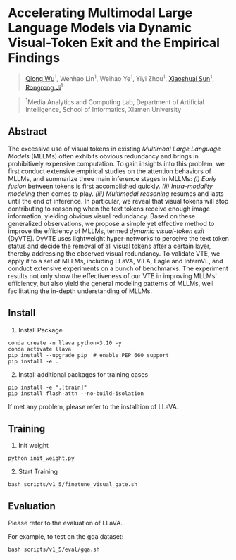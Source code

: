 # **Accelerating Multimodal Large Language Models via Dynamic Visual-Token Exit and the Empirical Findings**
> [Qiong Wu](https://scholar.google.com/citations?hl=en&user=HyKLYKYAAAAJ)<sup>1</sup>,  Wenhao Lin<sup>1</sup>, Weihao Ye<sup>1</sup>, Yiyi Zhou<sup>1</sup>, [Xiaoshuai Sun](https://sites.google.com/view/xssun)<sup>1</sup>, [Rongrong Ji](https://mac.xmu.edu.cn/rrji/)<sup>1</sup>

> <sup>1</sup>Media Analytics and Computing Lab, Department of Artificial Intelligence, School of Informatics, Xiamen University  

## Abstract

The excessive use of visual tokens in existing *Multimoal Large Language Models* (MLLMs) often exhibits obvious redundancy and brings in prohibitively expensive computation. 
To gain insights into this problem, we first conduct extensive empirical studies on the attention behaviors of MLLMs, and summarize three main inference stages in MLLMs: 
*(i)* *Early fusion* between tokens is first accomplished quickly. 
*(ii)* *Intra-modality modeling* then comes to play. 
*(iii)* *Multimodal reasoning* resumes and lasts until the end of inference. 
In particular, we reveal that visual tokens will stop contributing to reasoning when the text tokens receive enough image information, yielding obvious visual redundancy. 
Based on these generalized observations, we propose a simple yet effective method to improve the efficiency of MLLMs, termed *dynamic visual-token exit* (DyVTE). 
DyVTE uses lightweight hyper-networks to perceive the text token status and decide the removal of all visual tokens after a certain layer, thereby addressing the observed visual redundancy.
To validate VTE, we apply it to a set of MLLMs, including LLaVA, VILA, Eagle and InternVL, and conduct extensive experiments on a bunch of benchmarks.
The experiment results not only show the effectiveness of our VTE in improving MLLMs' efficiency, but also yield the  general modeling patterns of MLLMs, well facilitating the in-depth understanding of MLLMs. 

## Install

1. Install Package
```Shell
conda create -n llava python=3.10 -y
conda activate llava
pip install --upgrade pip  # enable PEP 660 support
pip install -e .
```

2. Install additional packages for training cases
```
pip install -e ".[train]"
pip install flash-attn --no-build-isolation
```

If met any problem, please refer to the installtion of LLaVA.

## Training

1. Init weight
```Shell
python init_weight.py
```

2. Start Training
```Shell
bash scripts/v1_5/finetune_visual_gate.sh
```

## Evaluation

Please refer to the evaluation of LLaVA.

For example, to test on the gqa dataset:

```Shell
bash scripts/v1_5/eval/gqa.sh
```
